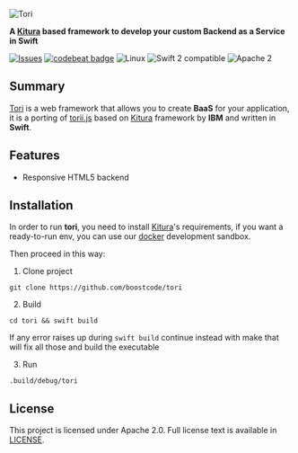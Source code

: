 ![Tori](https://raw.githubusercontent.com/boostcode/tori/master/.github/tori-logo.jpg)

**A [Kitura](https://github.com/IBM-Swift/Kitura) based framework to develop your custom Backend as a Service in Swift**

[![Issues](https://img.shields.io/github/issues/boostcode/tori.svg?style=flat)](https://github.com/boostcode/tori/issues)
[![codebeat badge](https://codebeat.co/badges/8ddbd93f-ef3a-4ccc-9479-23dfbd3fe233)](https://codebeat.co/projects/github-com-boostcode-tori)
![Linux](https://img.shields.io/badge/os-linux-green.svg?style=flat)
![Swift 2 compatible](https://img.shields.io/badge/swift2-compatible-4BC51D.svg?style=flat)
![Apache 2](https://img.shields.io/badge/license-Apache2-blue.svg?style=flat)

## Summary

[Tori](https://github.com/boostcode/tori) is a web framework that allows you to create **BaaS** for your application, it is a porting of [torii.js](https://github.com/boostcode/torii.js) based on [Kitura](https://github.com/IBM-Swift/Kitura) framework by **IBM** and written in **Swift**.

## Features

- Responsive HTML5 backend



## Installation

In order to run **tori**, you need to install [Kitura](https://github.com/IBM-Swift/Kitura)'s requirements, if you want a ready-to-run env, you can use our [docker](https://github.com/boostcode/swift-ubuntu-docker) development sandbox.

Then proceed in this way:

1) Clone project
```
git clone https://github.com/boostcode/tori
```

2) Build
```
cd tori && swift build
```
If any error raises up during ```swift build``` continue instead with make that will fix all those and build the executable

3) Run
```
.build/debug/tori
```

## License
This project is licensed under Apache 2.0. Full license text is available in [LICENSE](https://raw.githubusercontent.com/boostcode/tori/master/LICENSE).
